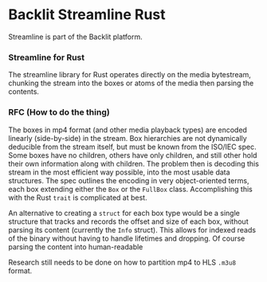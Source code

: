 # Backlit Streamline Rust
Streamline is part of the Backlit platform.

### Streamline for Rust
The streamline library for Rust operates directly on the media bytestream, chunking the stream into the boxes or atoms of the media then parsing the contents.

### RFC (How to do the thing)
The boxes in mp4 format (and other media playback types) are encoded linearly (side-by-side) in the stream. Box hierarchies are not dynamically deducible from the stream itself, but must be known from the ISO/IEC spec. Some boxes have no children, others have only children, and still other hold their own information along with children. The problem then is decoding this stream in the most efficient way possible, into the most usable data structures. The spec outlines the encoding in very object-oriented terms, each box extending either the `Box` or the `FullBox` class. Accomplishing this with the Rust `trait` is complicated at best. 

An alternative to creating a `struct` for each box type would be a single structure that tracks and records the offset and size of each box, without parsing its content (currently the `Info` struct). This allows for indexed reads of the binary without having to handle lifetimes and dropping. Of course parsing the content into human-readable 


Research still needs to be done on how to partition mp4 to HLS `.m3u8` format.
